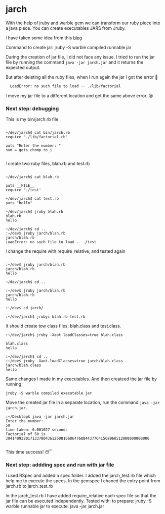 # jarch
With the help of jruby and warble gem we can transform our ruby piece into a java piece. You can create executables JARS from Jruby.

I have taken some idea from this [blog](https://notepad.onghu.com/2021/jruby-win-day2-creating-jar-files/)

Command to create jar: jruby -S warble compiled runnable jar

During the creation of jar file, I did not face any issue. I tried to run the jar file by running the command
`java -jar jarch.jar` and it returns the expected output.

But after deleting all the ruby files, when I run again the jar I got the error :anger:

```sh
  LoadError: no such file to load -- ./lib/factorial

```
I move my jar file to a different location and get the same above error. :cry:

### Next step: debugging

This is my bin/jarch.rb file

```shell

~/dev/jarch$ cat bin/jarch.rb 
require "./lib/factorial.rb"

puts "Enter the number: "
num = gets.chomp.to_i


```

I create two ruby files, blah.rb and test.rb

```shell

~/dev/jarch$ cat blah.rb 

puts __FILE__
require './test'

~/dev/jarch$ cat test.rb 
puts "hello"

~/dev/jarch$ jruby blah.rb 
blah.rb
hello

~/dev/jarch$ cd ..
:~/dev$ jruby jarch/blah.rb 
jarch/blah.rb
LoadError: no such file to load -- ./test

```

I change the require with require_relative, and tested again

```shell

:~/dev$ jruby jarch/blah.rb 
jarch/blah.rb
hello

~/dev/jarch$ cd ..

:~/dev$ jruby jarch/blah.rb 
jarch/blah.rb
hello

:~/dev$ cd jarch/

:~/dev/jarch$ jrubyc blah.rb test.rb 
```
It should create tow class files, blah.class and test.class.

```shell
:~/dev/jarch$ jruby -Xaot.loadClasses=true blah.class 

blah.class
hello

:~/dev/jarch$ cd ..
:~/dev$ jruby -Xaot.loadClasses=true jarch/blah.class 
jarch/blah.class
hello

```

Same changes I made in my executables. And then createed the jar file by running 

```shell
jruby -S warble compiled executable jar

```

Move the created jar file in a separate location, run the command `java -jar jarch.jar`. 

```shell
:~/Desktop$ java -jar jarch.jar 
Enter the number: 
50
time taken: 0.001027 seconds
Factorial of 50 is 30414093201713378043612608166064768844377641568960512000000000000


```
This time success! :sleeping:

### Next step: addding spec and run with jar file

I used RSpec and added a spec folder. I added the jarch_test.rb file which help me to execute the specs.
In the gemspec I chaned the entry point from jarch.rb to jarch_test.rb

In the jarch_test.rb I have added require_relative each spec file so that the jar file can be executed independently.
Tested with:
  to prepare: jruby -S warble runnable jar
  to execute: java -jar jarch.jar